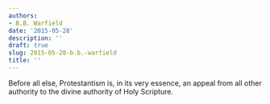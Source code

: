 ```yaml
---
authors:
- B.B. Warfield
date: '2015-05-28'
description: ''
draft: true
slug: 2015-05-28-b.b.-warfield
title: ''
---
```

Before all else, Protestantism is, in its very essence, an appeal from all other authority to the divine authority of Holy Scripture.



